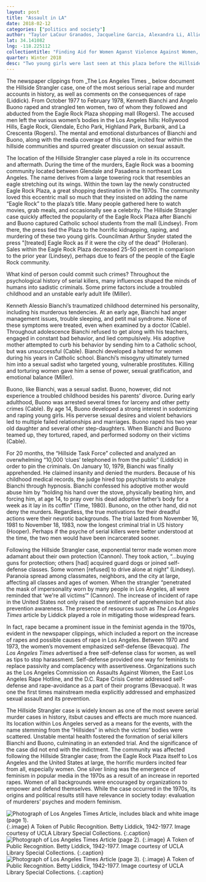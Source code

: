 ```yaml
---
layout: post
title: "Assault in LA"
date: 2018-02-12
categories: ["politics and society"]
author: "Taylor LaCour Granados, Jacqueline Garcia, Alexandra Li, Allie Bobbitt, Luke Henriksson"
lat: 34.141082
lng: -118.225112
collectiontitle: "Finding Aid for Women Aganst Violence Against Women, UCLA Library Special Collections"
quarter: Winter 2018
desc: "Two young girls were last seen at this plaza before the Hillside Stranglers kidnapped them."
---
```

The newspaper clippings from _The Los Angeles Times _ below document the Hillside Strangler case, one of the most serious serial rape and murder accounts in history, as well as comments on the consequences of rape (Liddick). From October 1977 to February 1978, Kenneth Bianchi and Angelo Buono raped and strangled ten women, two of whom they followed and abducted from the Eagle Rock Plaza shopping mall (Rogers). The accused men left the various women’s bodies in the Los Angeles hills: Hollywood Hills, Eagle Rock, Glendale, Echo Park, Highland Park, Burbank, and La Crescenta (Rogers). The mental and emotional disturbances of Bianchi and Buono, along with the media coverage of this case, incited fear within the hillside communities and spurred greater discussion on sexual assault. 

The location of the Hillside Strangler case played a role in its occurrence and aftermath. During the time of the murders, Eagle Rock was a booming community located between Glendale and Pasadena in northeast Los Angeles. The name derives from a large towering rock that resembles an eagle stretching out its wings. Within the town lay the newly constructed Eagle Rock Plaza, a great shopping destination in the 1970s. The community loved this eccentric mall so much that they insisted on adding the name “Eagle Rock” to the plaza’s title. Many people gathered here to watch movies, grab meals, and occasionally see a celebrity. The Hillside Strangler case quickly affected the popularity of the Eagle Rock Plaza after Bianchi and Buono captured Catholic school students from the mall (Lindsey). From there, the press tied the Plaza to the horrific kidnapping, raping, and murdering of these two young girls. Councilman Arthur Snyder stated the press "[treated] Eagle Rock as if it were the city of the dead" (Holleran). Sales within the Eagle Rock Plaza decreased 25-50 percent in comparison to the prior year (Lindsey), perhaps due to fears of the people of the Eagle Rock community.

What kind of person could commit such crimes? Throughout the psychological history of serial killers, many influences shaped the minds of humans into sadistic criminals. Some prime factors include a troubled childhood and an unstable early adult life (Miller). 

Kenneth Alessio Bianchi’s traumatized childhood determined his personality, including his murderous tendencies. At an early age, Bianchi had anger management issues, trouble sleeping, and petit mal syndrome. None of these symptoms were treated, even when examined by a doctor (Cable). Throughout adolescence Bianchi refused to get along with his teachers, engaged in constant bad behavior, and lied compulsively. His adoptive mother attempted to curb his behavior by sending him to a Catholic school, but was unsuccessful (Cable). Bianchi developed a hatred for women during his years in Catholic school. Bianchi’s misogyny ultimately turned him into a sexual sadist who targeted young, vulnerable prostitutes. Killing and torturing women gave him a sense of power, sexual gratification, and emotional balance (Miller). 

Buono, like Bianchi, was a sexual sadist. Buono, however, did not experience a troubled childhood besides his parents’ divorce. During early adulthood, Buono was arrested several times for larceny and other petty crimes (Cable). By age 14, Buono developed a strong interest in sodomizing and raping young girls. His perverse sexual desires and violent behaviors led to multiple failed relationships and marriages. Buono raped his two year old daughter and several other step-daughters. When Bianchi and Buono teamed up, they tortured, raped, and performed sodomy on their victims (Cable). 

For 20 months, the “Hillside Task Force” collected and analyzed an overwhelming “10,000 ‘clues’ telephoned in from the public” (Liddick) in order to pin the criminals. On January 10, 1979, Bianchi was finally apprehended. He claimed insanity and denied the murders. Because of his childhood medical records, the judge hired top psychiatrists to analyze Bianchi through hypnosis. Bianchi confessed his adoptive mother would abuse him by “holding his hand over the stove, physically beating him, and forcing him, at age 14, to pray over his dead adoptive father’s body for a week as it lay in its coffin” (Time, 1980).  Bunono, on the other hand, did not deny the murders. Regardless, the true motivations for their dreadful actions were their neurotic backgrounds. The trial lasted from November 16, 1981 to November 18, 1983, now the longest criminal trial in US history (Hooper). Perhaps if the psyche of serial killers were better understood at the time, the two men would have been incarcerated sooner. 

Following the Hillside Strangler case, exponential terror made women more adamant about their own protection (Cannon). They took action, “...buying guns for protection; others [had] acquired guard dogs or joined self‐defense classes. Some women [refused] to drive alone at night” (Lindsey). Paranoia spread among classmates, neighbors, and the city at large, affecting all classes and ages of women. When the strangler “penetrated the mask of impersonality worn by many people in Los Angeles, all were reminded that ‘we're all victims’” (Cannon). The increase of incident of rape in the United States not only raised the sentiment of apprehension but also prevention awareness.  The presence of resources such as _The Los Angeles Times_ article by Liddick played a role in mitigating those widespread fears.

In fact, rape became a prominent issue in the feminist agenda in the 1970s, evident in the newspaper clippings, which included a report on the increase of rapes and possible causes of rape in Los Angeles. Between 1970 and 1973, the women’s movement emphasized self-defense (Bevacqua). _The Los Angeles Times_ advertised a free self-defense class for women, as well as tips to stop harassment. Self-defense provided one way for feminists to replace passivity and complacency with assertiveness. Organizations such as the Los Angeles Commission on Assaults Against Women, the East Los Angeles Rape Hotline, and the D.C. Rape Crisis Center addressed self-defense and rape-avoidance as a part of their programs (Bevacqua). It was one the first times mainstream media explicitly addressed and emphasized sexual assault and its prevention.

The Hillside Strangler case is widely known as one of the most severe serial murder cases in history,  itsbut causes and effects are much more nuanced. Its location within Los Angeles served as a means for the events, with the name stemming from the “Hillsides” in which the victims’ bodies were scattered. Unstable mental health fostered the formation of serial killers Bianchi and Buono, culminating in an extended trial. And the significance of the case did not end with the indictment. The community was affected following the Hillside Strangler case; from the Eagle Rock Plaza itself to Los Angeles and the United States at large, the horrific murders incited fear from all, especially women. One silver lining was the emergence of feminism in popular media in the 1970s as a result of an increase in reported rapes. Women of all backgrounds were encouraged by organizations to empower and defend themselves. While the case occurred in the 1970s, its origins and political results still have relevance in society today: evaluation of murderers’ psyches and modern feminism. 


![Photograph of Los Angeles Times Article, includes black and white image (page 1).](images/assault1.jpg)
   {:.image}
A Token of Public Recognition. Betty Liddick, 1942-1977. Image courtesy of UCLA Library Special Collections.
   {:.caption}
![Photograph of Los Angeles Times Article (page 2).](images/assault2.jpg)
   {:.image}
A Token of Public Recognition. Betty Liddick, 1942-1977. Image courtesy of UCLA Library Special Collections.
   {:.caption}
![Photograph of Los Angeles Times Article (page 3).](images/assault3.jpg)
   {:.image}
A Token of Public Recognition. Betty Liddick, 1942-1977. Image courtesy of UCLA Library Special Collections.
   {:.caption}
